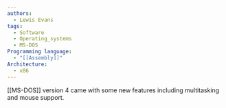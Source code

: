 ```yaml
---
authors: 
  - Lewis Evans
tags:
  - Software
  - Operating_systems
  - MS-DOS
Programming language:
  - "[[Assembly]]"
Architecture:
  - x86
---
```

[[MS-DOS]] version 4 came with some new features including multitasking and mouse support. 